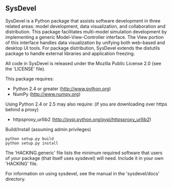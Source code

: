SysDevel
--------

SysDevel is a Python package that assists software development in
three related areas: model development, data visualization, and
collaboration and distribution. This package facilitates multi-model
simulation development by implementing a generic Model-View-Controller
interface. The View portion of this interface handles data
visualization by unifying both web-based and desktop UI tools. For
package distribution, SysDevel extends the distutils package to handle
external libraries and application freezing.

All code in SysDevel is released under the Mozilla Public License 2.0
(see the 'LICENSE' file).


This package requires:
  * Python 2.4 or greater (http://www.python.org)
  * NumPy (http://www.numpy.org)

Using Python 2.4 or 2.5 may also require:
      (if you are downloading over https behind a proxy)
  * httpsproxy_urllib2 (http://pypi.python.org/pypi/httpsproxy_urllib2)


Build/Install (assuming admin privileges)
  ```
  python setup.py build
  python setup.py install
  ```



The 'HACKING.generic' file lists the minimum required software that
users of *your* package (that itself uses sysdevel) will need. Include
it in your own 'HACKING' file.

For information on using sysdevel, see the manual in the
'sysdevel/docs' directory.
